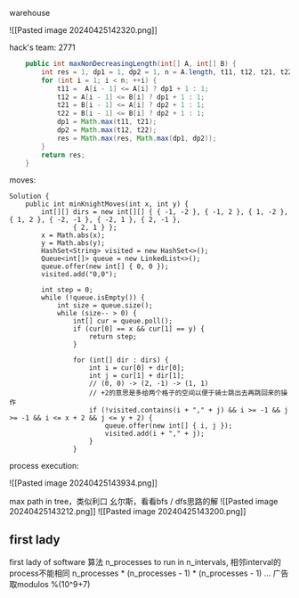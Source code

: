 warehouse

![[Pasted image 20240425142320.png]]


hack's team: 2771
```java
    public int maxNonDecreasingLength(int[] A, int[] B) {
        int res = 1, dp1 = 1, dp2 = 1, n = A.length, t11, t12, t21, t22;
        for (int i = 1; i < n; ++i) {
            t11 =  A[i - 1] <= A[i] ? dp1 + 1 : 1;
            t12 = A[i - 1] <= B[i] ? dp1 + 1 : 1;
            t21 = B[i - 1] <= A[i] ? dp2 + 1 : 1;
            t22 = B[i - 1] <= B[i] ? dp2 + 1 : 1;
            dp1 = Math.max(t11, t21);
            dp2 = Math.max(t12, t22);
            res = Math.max(res, Math.max(dp1, dp2));
        }
        return res;
    }
```

moves:

```
Solution {
    public int minKnightMoves(int x, int y) {
        int[][] dirs = new int[][] { { -1, -2 }, { -1, 2 }, { 1, -2 }, { 1, 2 }, { -2, -1 }, { -2, 1 }, { 2, -1 },
                { 2, 1 } };
        x = Math.abs(x);
        y = Math.abs(y);
        HashSet<String> visited = new HashSet<>();
        Queue<int[]> queue = new LinkedList<>();
        queue.offer(new int[] { 0, 0 });
        visited.add("0,0");

        int step = 0;
        while (!queue.isEmpty()) {
            int size = queue.size();
            while (size-- > 0) {
                int[] cur = queue.poll();
                if (cur[0] == x && cur[1] == y) {
                    return step;
                }

                for (int[] dir : dirs) {
                    int i = cur[0] + dir[0];
                    int j = cur[1] + dir[1];
                    // (0, 0) -> (2, -1) -> (1, 1)
                    // +2的意思是多给两个格子的空间以便于骑士跳出去再跳回来的操作
                    if (!visited.contains(i + "," + j) && i >= -1 && j >= -1 && i <= x + 2 && j <= y + 2) {
                        queue.offer(new int[] { i, j });
                        visited.add(i + "," + j);
                    }
                }
```
process execution:

![[Pasted image 20240425143934.png]]


max path in tree，类似利口 幺尔斯，看看bfs / dfs思路的解
![[Pasted image 20240425143212.png]]
![[Pasted image 20240425143200.png]]

## first lady
first lady of software 算法
n_processes to run in n_intervals, 相邻interval的process不能相同
n_processes * (n_processes - 1) * (n_processes - 1) ...
广告
取modulos %(10^9+7)